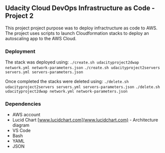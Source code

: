 ## Udacity Cloud DevOps Infrastructure as Code - Project 2

This project project purpose was to deploy infractructure as code to AWS. The project uses scripts to launch Cloudformation stacks to deploy an autoscaling app to the AWS Cloud.


### Deployment

The stack was deployed using:
`./create.sh udacityproject2dwap network.yml network-parameters.json`
`./create.sh udacityproject2servers servers.yml servers-parameters.json`

Once completed the stacks were deleted using:
`./delete.sh udacityproject2servers servers.yml servers-parameters.json`
`./delete.sh udacityproject2dwap network.yml network-parameters.json`



### Dependencies
* AWS account
* Lucid Chart [www.lucidchart.com](www.lucidchart.com) - Architecture diagram
* VS Code
* Bash
* YAML
* JSON
